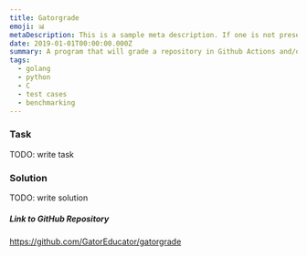 ```yaml
---
title: Gatorgrade
emoji: 📊
metaDescription: This is a sample meta description. If one is not present in your page/project's front matter, the default metadata description will be used instead.
date: 2019-01-01T00:00:00.000Z
summary: A program that will grade a repository in Github Actions and/or in a local repository using checks created in a yml file.
tags:
  - golang
  - python
  - C
  - test cases
  - benchmarking
---
```


### Task

TODO: write task

### Solution

TODO: write solution

##### Link to GitHub Repository

<https://github.com/GatorEducator/gatorgrade>
